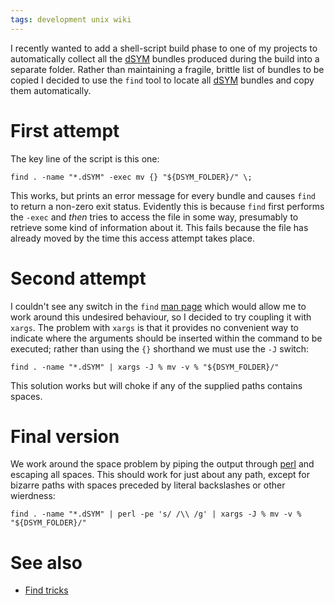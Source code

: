 ```yaml
---
tags: development unix wiki
---
```


I recently wanted to add a shell-script build phase to one of my projects to automatically collect all the [dSYM](/wiki/dSYM) bundles produced during the build into a separate folder. Rather than maintaining a fragile, brittle list of bundles to be copied I decided to use the `find` tool to locate all [dSYM](/wiki/dSYM) bundles and copy them automatically.

# First attempt

The key line of the script is this one:

    find . -name "*.dSYM" -exec mv {} "${DSYM_FOLDER}/" \;

This works, but prints an error message for every bundle and causes `find` to return a non-zero exit status. Evidently this is because `find` first performs the `-exec` and *then* tries to access the file in some way, presumably to retrieve some kind of information about it. This fails because the file has already moved by the time this access attempt takes place.

# Second attempt

I couldn't see any switch in the `find` [man page](/wiki/man_page) which would allow me to work around this undesired behaviour, so I decided to try coupling it with `xargs`. The problem with `xargs` is that it provides no convenient way to indicate where the arguments should be inserted within the command to be executed; rather than using the `{}` shorthand we must use the `-J` switch:

    find . -name "*.dSYM" | xargs -J % mv -v % "${DSYM_FOLDER}/"

This solution works but will choke if any of the supplied paths contains spaces.

# Final version

We work around the space problem by piping the output through [perl](/wiki/perl) and escaping all spaces. This should work for just about any path, except for bizarre paths with spaces preceded by literal backslashes or other wierdness:

    find . -name "*.dSYM" | perl -pe 's/ /\\ /g' | xargs -J % mv -v % "${DSYM_FOLDER}/"

# See also

-   [Find tricks](/wiki/Find_tricks)
